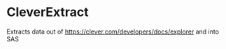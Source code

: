 CleverExtract
=============

Extracts data out of https://clever.com/developers/docs/explorer and into SAS
